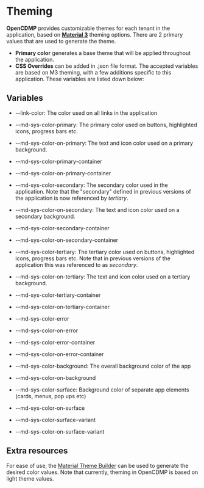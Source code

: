 # Theming 

**OpenCDMP** provides customizable themes for each tenant in the application, based on [**Material 3**](https://m3.material.io/) theming options.
There are 2 primary values that are used to generate the theme. 
- **Primary color** generates a base theme that will be applied throughout the application.
- **CSS Overrides** can be added in .json file format. The accepted variables are based on M3 theming, with a few additions specific to this application.
These variables are listed down below:

## Variables
- --link-color: The color used on all links in the application

- --md-sys-color-primary: The primary color used on buttons, highlighted icons, progress bars etc.
- --md-sys-color-on-primary: The text and icon color used on a primary background.
- --md-sys-color-primary-container
- --md-sys-color-on-primary-container

- --md-sys-color-secondary: The secondary color used in the application. Note that the "secondary" defined in previous versions of the application is now referenced by *tertiary*.
- --md-sys-color-on-secondary: The text and icon color used on a secondary background.
- --md-sys-color-secondary-container
- --md-sys-color-on-secondary-container

- --md-sys-color-tertiary: The tertiary color used on buttons, highlighted icons, progress bars etc. Note that in previous versions of the application this was referenced to as *secondary*.
- --md-sys-color-on-tertiary: The text and icon color used on a tertiary background. 
- --md-sys-color-tertiary-container
- --md-sys-color-on-tertiary-container

- --md-sys-color-error
- --md-sys-color-on-error
- --md-sys-color-error-container
- --md-sys-color-on-error-container

- --md-sys-color-background: The overall background color of the app
- --md-sys-color-on-background

- --md-sys-color-surface: Background color of separate app elements (cards, menus, pop ups etc)
- --md-sys-color-on-surface
- --md-sys-color-surface-variant
- --md-sys-color-on-surface-variant


## Extra resources
For ease of use, the [Material Theme Builder](https://material-foundation.github.io/material-theme-builder/) can be used to generate the desired color values.
Note that currently, theming in OpenCDMP is based on light theme values.
